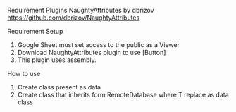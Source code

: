 Requirement Plugins
NaughtyAttributes by dbrizov
https://github.com/dbrizov/NaughtyAttributes

Requirement Setup
1. Google Sheet must set access to the public as a Viewer
2. Download NaughtyAttributes plugin to use [Button]
3. This plugin uses assembly.

How to use
1. Create class present as data
2. Create class that inherits form RemoteDatabase<T> where T replace as data class
